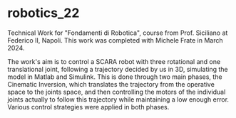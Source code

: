 # robotics_22
Technical Work for "Fondamenti di Robotica", course from Prof. Siciliano at Federico II, Napoli. This work was completed with Michele Frate in March 2024.

The work's aim is to control a SCARA robot with three rotational and one translational joint, following a trajectory decided by us in 3D, simulating the model in Matlab and Simulink.
This is done through two main phases, the Cinematic Inversion, which translates the trajectory from the operative space to the joints space, and then controlling the motors of the individual joints actually to follow this trajectory while maintaining a low enough error.
Various control strategies were applied in both phases.
